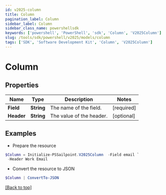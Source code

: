 ```yaml
---
id: v2025-column
title: Column
pagination_label: Column
sidebar_label: Column
sidebar_class_name: powershellsdk
keywords: ['powershell', 'PowerShell', 'sdk', 'Column', 'V2025Column'] 
slug: /tools/sdk/powershell/v2025/models/column
tags: ['SDK', 'Software Development Kit', 'Column', 'V2025Column']
---
```



# Column

## Properties

Name | Type | Description | Notes
------------ | ------------- | ------------- | -------------
**Field** | **String** | The name of the field.  | [required]
**Header** | **String** | The value of the header.  | [optional] 

## Examples

- Prepare the resource
```powershell
$Column = Initialize-PSSailpoint.V2025Column  -Field email `
 -Header Work Email
```

- Convert the resource to JSON
```powershell
$Column | ConvertTo-JSON
```


[[Back to top]](#) 

